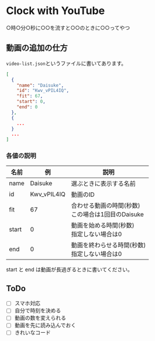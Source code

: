 # Clock with YouTube

○時○分○秒に○○を流すと○○のときに○○ってやつ

## 動画の追加の仕方

`video-list.json`というファイルに書いてあります。

```json
[
  {
    "name": "Daisuke",
    "id": "Kwv_vPIL4IQ",
    "fit": 67,
    "start": 0,
    "end": 0
  },
  {
    ...
  }
  ...
]
```

### 各値の説明

|名前|例|説明|
----|----|----
|name|Daisuke|選ぶときに表示する名前|
|id|Kwv_vPIL4IQ|動画のID|
|fit|67|合わせる動画の時間(秒数)<br>この場合は1回目のDaisuke|
|start|0|動画を始める時間(秒数)<br>指定しない場合は0|
|end|0|動画を終わらせる時間(秒数)<br>指定しない場合は0|

start と end は動画が長過ぎるときに書いてください。

## ToDo

- [ ] スマホ対応
- [ ] 自分で時刻を決める
- [ ] 動画の数を変えられる
- [ ] 動画を先に読み込んでおく
- [ ] きれいなコード
